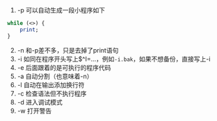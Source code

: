 1. -p 可以自动生成一段小程序如下
  ```perl
  while (<>) {
      print;
  }
  ```
2. -n 和-p差不多，只是去掉了print语句
3. -i 如同在程序开头写上$^I=...，例如`-i.bak`，如果不想备份，直接写上-i
4. -e 后面跟着的是可执行的程序代码
5. -a 自动分割（也意味着-n）
6. -l 自动在输出添加换行符
7. -c 检查语法但不执行程序
8. -d 进入调试模式
9. -w 打开警告
